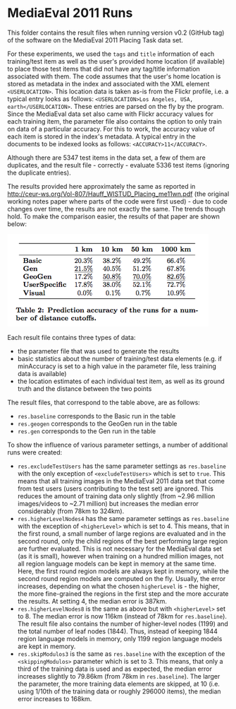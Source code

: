 MediaEval 2011 Runs
===================
This folder contains the result files when running version v0.2 (GitHub tag) of the software on the MediaEval 2011 Placing Task data set.

For these experiments, we used the `tags` and `title` information of each training/test item as well as the user's provided home location (if available) to place those test items that did not have any tag/title information associated with them.
The code assumes that the user's home location is stored as metadata in the index and associated with the XML element `<USERLOCATION>`. This location data is taken as-is from the Flickr profile, i.e. a typical entry looks as follows: `<USERLOCATION>Los Angeles, USA, earth</USERLOCATION>`. These entries are parsed on the fly by the program.
Since the MediaEval data set also came with Flickr accuracy values for each training item, the parameter file also contains the option to only train on data of a particular accuracy. For this to work, the accuracy value of each item is stored in the index's metadata. A typical entry in the documents to be indexed looks as follows: `<ACCURACY>11</ACCURACY>`.

Although there are 5347 test items in the data set, a few of them are duplicates, and the result file - correctly - evaluate 5336 test items (ignoring the duplicate entries).

The results provided here approximately the same as reported in http://ceur-ws.org/Vol-807/Hauff_WISTUD_Placing_me11wn.pdf (the original working notes paper where parts of the code were first used) - due to code changes over time, the results are not exactly the same. The trends though hold. To make the comparison easier, the results of that paper are shown below:
 
![alt text](table2.png "Location estimation results as presented in the working notes") 

Each result file contains three types of data:
* the parameter file that was used to generate the results
* basic statistics about the number of training/test data elements (e.g. if minAccuracy is set to a high value in the parameter file, less training data is available)
* the location estimates of each individual test item, as well as its ground truth and the distance between the two points

The result files, that correspond to the table above, are as follows:

* `res.baseline` corresponds to the Basic run in the table
* `res.geogen` corresponds to the GeoGen run in the table
* `res.gen` corresponds to the Gen run in the table

To show the influence of various parameter settings, a number of additional runs were created:

* `res.excludeTestUsers` has the same parameter settings as `res.baseline` with the only exception of `<excludeTestUsers>` which is set to `true`. This means that all training images in the MediaEval 2011 data set that come from test users (users contributing to the test set) are ignored. This reduces the amount of training data only slightly (from ~2.96 million images/videos to ~2.71 million) but increases the median error considerably (from 78km to 324km).
* `res.higherLevelNodes4` has the same parameter settings as `res.baseline` with the exception of `<higherLevel>` which is set to 4. This means, that in the first round, a small number of large regions are evaluated and in the second round, only the child regions of the best performing large region are further evaluated. This is not necessary for the MediaEval data set (as it is small), however when training on a hundred million images, not all region language models can be kept in memory at the same time. Here, the first round region models are always kept in memory, while the second round region models are computed on the fly. Usually, the error increases, depending on what the chosen `higherLevel` is - the higher, the more fine-grained the regions in the first step and the more accurate the results. At setting 4, the median error is 387km.  
* `res.higherLevelNodes8` is the same as above but with `<higherLevel>` set to 8. The median error is now 116km (instead of 78km for `res.baseline`). The result file also contains the number of higher-level nodes (1199) and the total number of leaf nodes (1844). Thus, instead of keeping 1844 region language models in memory, only 1199 region language models are kept in memory.  
* `res.skipModulos3` is the same as `res.baseline` with the exception of the `<skippingModulos>` parameter which is set to 3. This means, that only a third of the training data is used and as expected, the median error increases slightly to 79.86km (from 78km in `res.baseline`). The larger the parameter, the more training data elements are skipped, at 10 (i.e. using 1/10th of the training data or roughly 296000 items), the median error increases to 168km. 

